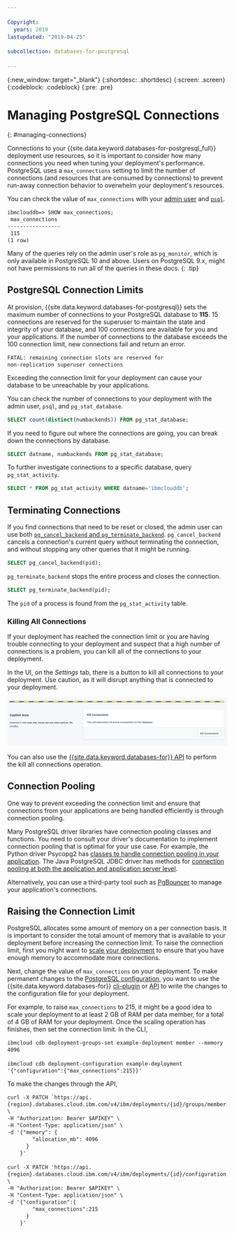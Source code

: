 ```yaml
---

Copyright:
  years: 2019
lastupdated: "2019-04-25"

subcollection: databases-for-postgresql

---
```


{:new_window: target="_blank"}
{:shortdesc: .shortdesc}
{:screen: .screen}
{:codeblock: .codeblock}
{:pre: .pre}


# Managing PostgreSQL Connections
{: #managing-connections}

Connections to your {{site.data.keyword.databases-for-postgresql_full}} deployment use resources, so it is important to consider how many connections you need when tuning your deployment's performance. PostgreSQL uses a `max_connections` setting to limit the number of connections (and resources that are consumed by connections) to prevent run-away connection behavior to overwhelm your deployment's resources.

You can check the value of `max_connections` with your [admin user](/docs/services/databases-for-postgresql?topic=databases-for-postgresql-user-management#the-admin-user) and [`psql`](/docs/services/databases-for-postgresql?topic=databases-for-postgresql-connecting-psql).
```
ibmclouddb=> SHOW max_connections;
 max_connections
-----------------
 115
(1 row)
```

Many of the queries rely on the admin user's role as `pg_monitor`, which is only available in PostgreSQL 10 and above. Users on PostgreSQL 9.x, might not have permissions to run all of the queries in these docs.
{: .tip}

## PostgreSQL Connection Limits 

At provision, {{site.data.keyword.databases-for-postgresql}} sets the maximum number of connections to your PostgreSQL database to **115**. 15 connections are reserved for the superuser to maintain the state and integrity of your database, and 100 connections are available for you and your applications. If the number of connections to the database exceeds the 100 connection limit, new connections fail and return an error.
```
FATAL: remaining connection slots are reserved for
non-replication superuser connections
```
Exceeding the connection limit for your deployment can cause your database to be unreachable by your applications.

You can check the number of connections to your deployment with the admin user, `psql`, and `pg_stat_database`.
```sql
SELECT count(distinct(numbackends)) FROM pg_stat_database;
```

If you need to figure out where the connections are going, you can break down the connections by database.
```sql
SELECT datname, numbackends FROM pg_stat_database;
```

To further investigate connections to a specific database, query `pg_stat_activity`.
```sql
SELECT * FROM pg_stat_activity WHERE datname='ibmclouddb';
```

## Terminating Connections

If you find connections that need to be reset or closed, the admin user can use both [`pg_cancel_backend` and `pg_terminate_backend`](https://www.postgresql.org/docs/current/functions-admin.html#FUNCTIONS-ADMIN-SIGNAL-TABLE). `pg_cancel_backend` cancels a connection's current query without terminating the connection, and without stopping any other queries that it might be running.
```sql
SELECT pg_cancel_backend(pid);
```
`pg_terminate_backend` stops the entire process and closes the connection. 
```sql
SELECT pg_terminate_backend(pid);
```
The `pid` of a process is found from the `pg_stat_activity` table.

### Killing All Connections

If your deployment has reached the connection limit or you are having trouble connecting to your deployment and suspect that a high number of connections is a problem, you can kill all of the connections to your deployment. 

In the UI, on the _Settings_ tab, there is a button to kill all connections to your deployment. Use caution, as it will disrupt anything that is connected to your deployment.

![Kill All Connections UI](images/settings-kill-connections.png)

You can also use the [{{site.data.keyword.databases-for}} API](https://cloud.ibm.com/apidocs/cloud-databases-api#kill-connections-to-a-postgresql-deployment) to perform the kill all connections operation.

## Connection Pooling

One way to prevent exceeding the connection limit and ensure that connections from your applications are being handled efficiently is through connection pooling.

Many PostgreSQL driver libraries have connection pooling classes and functions. You need to consult your driver's documentation to implement connection pooling that is optimal for your use case. For example, the Python driver Psycopg2 has [classes to handle connection pooling in your application](http://initd.org/psycopg/docs/pool.html). The Java PostgreSQL JDBC driver has methods for [connection pooling at both the application and application server level](https://jdbc.postgresql.org/documentation/head/datasource.html).

Alternatively, you can use a third-party tool such as [PgBouncer](https://pgbouncer.github.io/) to manage your application's connections.

## Raising the Connection Limit

PostgreSQL allocates some amount of memory on a per connection basis. It is important to consider the total amount of memory that is available to your deployment before increasing the connection limit. To raise the connection limit, first you might want to [scale your deployment](/docs/services/databases-for-postgresql?topic=databases-for-postgresql-dashboard-settings#scaling-resources) to ensure that you have enough memory to accommodate more connections.

Next, change the value of `max_connections` on your deployment. To make permanent changes to the [PostgreSQL configuration](/docs/services/databases-for-postgresql?topic=databases-for-postgresql-changing-configuration#changing-configuration), you want to use the {{site.data.keyword.databases-for}} [cli-plugin](/docs/databases-cli-plugin?topic=cloud-databases-cli-cdb-reference#deployment-configuration) or [API](https://{DomainName}/apidocs/cloud-databases-api#change-your-database-configuration) to write the changes to the configuration file for your deployment. 

For example, to raise `max_connections` to 215, it might be a good idea to scale your deployment to at least 2 GB of RAM per data member, for a total of 4 GB of RAM for your deployment. Once the scaling operation has finishes, then set the connection limit. In the CLI,
```
ibmcloud cdb deployment-groups-set example-deployment member --memory 4096

ibmcloud cdb deployment-configuration example-deployment '{"configuration":{"max_connections":215}}'
```

To make the changes through the API,
```
curl -X PATCH `https://api.{region}.databases.cloud.ibm.com/v4/ibm/deployments/{id}/groups/member' \
-H "Authorization: Bearer $APIKEY" \
-H "Content-Type: application/json" \
-d '{"memory": {
        "allocation_mb": 4096
      }
    }'

curl -X PATCH 'https://api.{region}.databases.cloud.ibm.com/v4/ibm/deployments/{id}/configuration' \
-H "Authorization: Bearer $APIKEY" \
-H "Content-Type: application/json" \
-d '{"configuration":{
        "max_connections":215
      }
    }'
```







